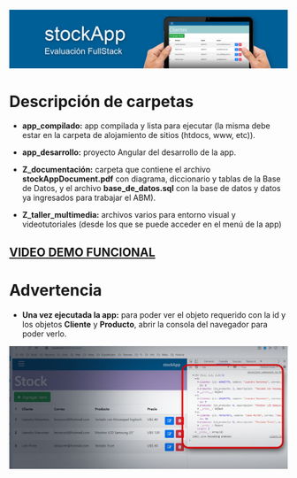 ![stockApp - Prueba Fullstack](./media/img1.jpg)

# Descripción de carpetas

* **app_compilado:** app compilada y lista para ejecutar (la misma debe estar en la carpeta de alojamiento de sitios (htdocs, www, etc)).

* **app_desarrollo:** proyecto Angular del desarrollo de la app.

* **Z_documentación:** carpeta que contiene el archivo **stockAppDocument.pdf** con diagrama, diccionario y tablas de la Base de Datos, y el archivo **base_de_datos.sql** con la base de datos y datos ya ingresados para trabajar el ABM).

* **Z_taller_multimedia:** archivos varios para entorno visual y videotutoriales (desde los que se puede acceder en el menú de la app)

[VIDEO DEMO FUNCIONAL](https://youtu.be/lAXj2hwQV-Y)
---------------------------------------------------

# Advertencia

* **Una vez ejecutada la app:** para poder ver el objeto requerido con la id y los objetos **Cliente** y **Producto**, abrir la consola del navegador para poder verlo.

![stockApp - Prueba Fullstack](./media/img2.jpg)